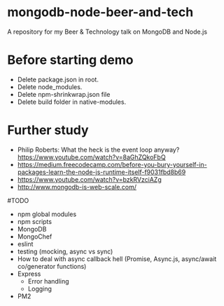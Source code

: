 # mongodb-node-beer-and-tech
A repository for my Beer &amp; Technology talk on MongoDB and Node.js

# Before starting demo
* Delete package.json in root.
* Delete node_modules.
* Delete npm-shrinkwrap.json file
* Delete build folder in native-modules.

# Further study
* Philip Roberts: What the heck is the event loop anyway? https://www.youtube.com/watch?v=8aGhZQkoFbQ
* https://medium.freecodecamp.com/before-you-bury-yourself-in-packages-learn-the-node-js-runtime-itself-f9031fbd8b69
* https://www.youtube.com/watch?v=bzkRVzciAZg
* http://www.mongodb-is-web-scale.com/

#TODO
* npm global modules
* npm scripts
* MongoDB
* MongoChef
* eslint
* testing (mocking, async vs sync)
* How to deal with async callback hell (Promise, Async.js, async/await co/generator functions)
* Express
    - Error handling
    - Logging
* PM2